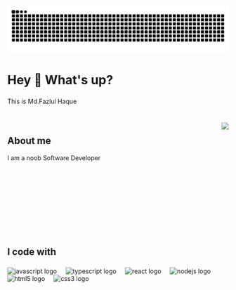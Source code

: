 <img src="https://raw.githubusercontent.com/Tuhinbadhon/Tuhinbadhon/output/snake.svg" alt="Snake animation" />

###
<h1 align="left">Hey 👋 What's up?</h1>

###

<p align="left">This is Md.Fazlul Haque</p>

###

<br clear="both">

<img align="right" src="https://visitor-badge.laobi.icu/badge?page_id=Tuhinbadhon.Tuhinbadhon&"  />

###
<div>
<h2 align="left">About me</h2>

<p >I am a noob Software Developer</p>
<img align="right" height="150" src=https://media1.giphy.com/media/y5OffROvBod0s/giphy.gif?cid=ecf05e47kvwom2v2h4wdacq5j6ba6u6g6iu6tblrs9q3v9ja&ep=v1_gifs_related&rid=giphy.gif&ct=g alt="" />

</div>


###
<br clear="both">
<h2 align="left">I code with</h2>

###

<div align="left">
  <img src="https://cdn.jsdelivr.net/gh/devicons/devicon/icons/javascript/javascript-original.svg" height="40" alt="javascript logo"  />
  <img width="12" />
  <img src="https://cdn.jsdelivr.net/gh/devicons/devicon/icons/typescript/typescript-original.svg" height="40" alt="typescript logo"  />
  <img width="12" />
  <img src="https://cdn.jsdelivr.net/gh/devicons/devicon/icons/react/react-original.svg" height="40" alt="react logo"  />
  <img width="12" />
  <img src="https://cdn.jsdelivr.net/gh/devicons/devicon/icons/nodejs/nodejs-original.svg" height="40" alt="nodejs logo"  />
  <img width="12" />
  <img src="https://cdn.jsdelivr.net/gh/devicons/devicon/icons/html5/html5-original.svg" height="40" alt="html5 logo"  />
  <img width="12" />
  <img src="https://cdn.jsdelivr.net/gh/devicons/devicon/icons/css3/css3-original.svg" height="40" alt="css3 logo"  />
</div>

###
